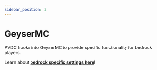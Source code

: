 ```yaml
---
sidebar_position: 3
---
```


# GeyserMC

PVDC hooks into GeyserMC to provide specific functionality for bedrock players.

Learn about **[bedrock specific settings here](../config/config.yml.md)**!